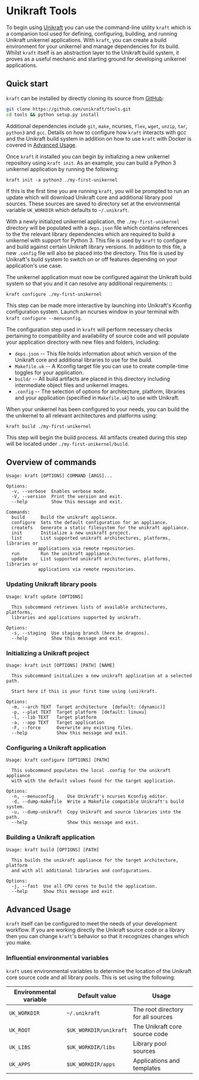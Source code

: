 # Unikraft Tools 

To begin using [Unikraft](https://unikraft.org>) you can use the command-line
utility `kraft`  which is a companion tool used for defining, configuring,
building, and running Unikraft unikernel applications.  With `kraft`, you can
create a build environment for your unikernel and manage dependencies for its
build.  Whilst `kraft` itself is an abstraction layer to the Unikraft build
system, it proves as a useful mechanic and starting ground for developing
unikernel applications.

## Quick start

`kraft` can be installed by directly cloning its source from [GitHub](https://github.com/unikraft/tools.git):

```bash
git clone https://github.com/unikraft/tools.git
cd tools && python setup.py install
```

Additional dependencies include `git`, `make`, ncurses, `flex`, `wget`,
`unzip`, `tar`, `python3` and `gcc`.  Details on how to configure how
`kraft` interacts with gcc and the Unikraft build system in addition on how
to use `kraft` with Docker is covered in [Advanced Usage](#advanced-usage).

Once `kraft` it installed you can begin by initializing a new unikernel
repository using `kraft init`.  As an example, you can build a Python 3
unikernel application by running the following:

    kraft init -a python3 ./my-first-unikernel

If this is the first time you are running `kraft`, you will be prompted to run
an update which will download Unikraft core and additional library pool sources.
These sources are saved to directory set at the environmental variable
`UK_WORKDIR` which defaults to `~/.unikraft`.

With a newly initialized unikernel application, the `./my-first-unikernel`
directory  will be populated with a `deps.json` file which contains references
to the the relevant library dependencies which are required to build a unikernel
with support for Python 3.  This file is used by `kraft` to configure and
build  against certain Unikraft library versions.  In addition to this file, a
new `.config` file will also be placed into the directory.  This file is used
by Unikraft's build system to switch on or off features depending on your
application's use case.

The unikernel application must now be configured against the Unikraft build
system so that you and it can resolve any additional requirements: ::

    kraft configure ./my-first-unikernel

This step can be made more interactive by launching into Unikraft's Kconfig
configuration system.  Launch an ncurses window in your terminal with
`kraft configure --menuconfig`.

The configuration step used in `kraft` will perform necessary checks
pertaining to compatibility and availability of source code and will populate
your application directory with new files and folders, including:

  * `deps.json` -- This file holds information about which version of the
    Unikraft core and additional libraries to use for the build.
  * `Makefile.uk` -- A Kconfig target file you can use to create compile-time
    toggles for your application. 
  * `build/` -- All build artifacts are placed in this directory including 
    intermediate object files and unikernel images.
  * `.config` -- The selection of options for architecture, platform,
    libraries and your application (specified in `Makefile.uk`) to use with
    Unikraft.

When your unikernel has been configured to your needs, you can build the
the unikernel to all relevant architectures and platforms using:

    kraft build ./my-first-unikernel

This step will begin the build process.  All artifacts created during this step
will be located under `./my-first-unikernel/build`.

## Overview of commands

    Usage: kraft [OPTIONS] COMMAND [ARGS]...

    Options:
      -v, --verbose  Enables verbose mode.
      -V, --version  Print the version and exit.
      --help         Show this message and exit.

    Commands:
      build      Build the unikraft appliance.
      configure  Sets the default configuration for an appliance.
      createfs   Generate a static filesystem for the unikraft appliance.
      init       Initialize a new unikraft project.
      list       List supported unikraft architectures, platforms, libraries or
                applications via remote repositories.
      run        Run the unikraft appliance.
      update     List supported unikraft architectures, platforms, libraries or
                applications via remote repositories.

### Updating Unikraft library pools

    Usage: kraft update [OPTIONS]

      This subcommand retrieves lists of available architectures, platforms,
      libraries and applications supported by unikraft.

    Options:
      -s, --staging  Use staging branch (here be dragons).
      --help         Show this message and exit.


### Initializing a Unikraft project

    Usage: kraft init [OPTIONS] [PATH] [NAME]

      This subcommand initializes a new unikraft application at a selected path.

      Start here if this is your first time using (uni)kraft.

    Options:
      -m, --arch TEXT  Target architecture  [default: (dynamic)]
      -p, --plat TEXT  Target platform  [default: linuxu]
      -l, --lib TEXT   Target platform
      -a, --app TEXT   Target application
      -F, --force      Overwrite any existing files.
      --help           Show this message and exit.


### Configuring a Unikraft application

    Usage: kraft configure [OPTIONS] [PATH]

      This subcommand populates the local .config for the unikraft appliance
      with with the default values found for the target application.

    Options:
      -n, --menuconfig     Use Unikraft's ncurses Kconfig editor.
      -d, --dump-makefile  Write a Makefile compatible Unikraft's build system.
      -u, --dump-unikraft  Copy Unikraft and source libraries into the path.
      --help               Show this message and exit.


### Building a Unikraft application

    Usage: kraft build [OPTIONS] [PATH]

      This builds the unikraft appliance for the target architecture, platform
      and with all additional libraries and configurations.

    Options:
      -j, --fast  Use all CPU cores to build the application.
      --help      Show this message and exit.

## Advanced Usage

`kraft` itself can be configured to meet the needs of your development
workflow.  If you are working directly the Unikraft source code or a library
then you can change `kraft`'s behavior so that it recognizes changes which
you make.

### Influential environmental variables

`kraft` uses environmental variables to determine the location of the Unikraft
core source code and all library pools.  This is set using the following:

| Environmental variable | Default value          | Usage                              |
|------------------------|------------------------|------------------------------------|
| `UK_WORKDIR`           | `~/.unikraft`          | The root directory for all sources |
| `UK_ROOT`              | `$UK_WORKDIR/unikraft` | The Unikraft core source code      |
| `UK_LIBS`              | `$UK_WORKDIR/libs`     | Library pool sources               |
| `UK_APPS`              | `$UK_WORKDIR/apps`     | Applications and templates         |